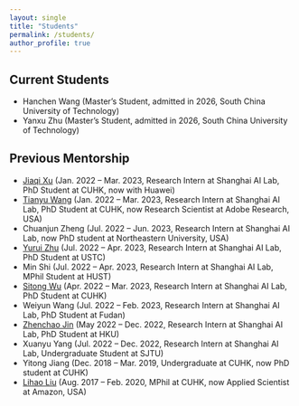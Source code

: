 ```yaml
---
layout: single
title: "Students"
permalink: /students/
author_profile: true
---
```

## Current Students

- Hanchen Wang (Master’s Student, admitted in 2026, South China University of Technology)
- Yanxu Zhu (Master’s Student, admitted in 2026, South China University of Technology)
  
## Previous Mentorship

- [Jiaqi Xu](https://jiaqixuac.github.io/) (Jan. 2022 – Mar. 2023, Research Intern at Shanghai AI Lab, PhD Student at CUHK, now with Huawei)
- [Tianyu Wang](https://stevewongv.github.io/) (Jan. 2022 – Mar. 2023, Research Intern at Shanghai AI Lab, PhD Student at CUHK, now Research Scientist at Adobe Research, USA)
- Chuanjun Zheng (Jul. 2022 – Jun. 2023, Research Intern at Shanghai AI Lab, now PhD student at Northeastern University, USA)
- [Yurui Zhu](https://zhuyr97.github.io/) (Jul. 2022 – Apr. 2023, Research Intern at Shanghai AI Lab, PhD Student at USTC)
- Min Shi (Jul. 2022 – Apr. 2023, Research Intern at Shanghai AI Lab, MPhil Student at HUST)
- [Sitong Wu](https://scholar.google.com.hk/citations?hl=zh-CN&user=0ao4z_MAAAAJ&view_op=list_works&sortby=pubdate) (Apr. 2022 – Mar. 2023, Research Intern at Shanghai AI Lab, PhD Student at CUHK)
- Weiyun Wang (Jul. 2022 – Feb. 2023, Research Intern at Shanghai AI Lab, PhD Student at Fudan)
- [Zhenchao Jin](https://charlespikachu.github.io/) (May 2022 – Dec. 2022, Research Intern at Shanghai AI Lab, PhD Student at HKU)
- Xuanyu Yang (Jul. 2022 – Dec. 2022, Research Intern at Shanghai AI Lab, Undergraduate Student at SJTU)
- Yitong Jiang (Dec. 2018 – Mar. 2019, Undergraduate at CUHK, now PhD student at CUHK)
- [Lihao Liu](https://lihaoliu-cambridge.github.io/) (Aug. 2017 – Feb. 2020, MPhil at CUHK, now Applied Scientist at Amazon, USA)


